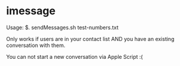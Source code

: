 # imessage
 Usage: $. sendMessages.sh test-numbers.txt

 Only works if users are in your contact list AND you have an existing conversation with them. 

 You can not start a new conversation via Apple Script  :(

     